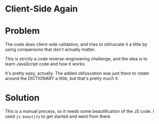 
# Client-Side Again


# Problem

The code does client-side validation, and tries to obfuscate
it a little by using comparisons that don't actually matter.

This is strictly a code reverse-engineering challenge, and
the idea is to learn JavaScript code and how it works.

It's pretty easy, actually. The added obfuscation was just
there to rotate around the DICTIONARY a little, but that's
pretty much it.


# Solution

This is a manual process, so it needs some beautification
of the JS code. I used `js-beautify` to get started and
went from there.


